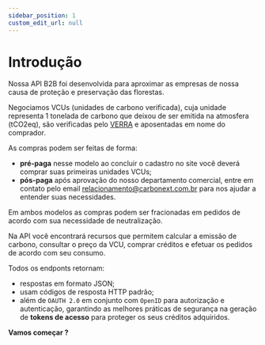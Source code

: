 ```yaml
---
sidebar_position: 1
custom_edit_url: null
---
```


# Introdução

Nossa API B2B foi desenvolvida para aproximar as empresas de nossa causa de proteção e preservação das florestas.

Negociamos VCUs (unidades de carbono verificada), cuja unidade representa 1 tonelada de carbono que deixou de ser emitida na atmosfera (tCO2eq), são verificadas pelo [VERRA](https://verra.org) e aposentadas em nome do comprador.

As compras podem ser feitas de forma:
- **pré-paga** nesse modelo ao concluir o cadastro no site você deverá comprar suas primeiras unidades VCUs;
- **pós-paga** após aprovação do nosso departamento comercial, entre em contato pelo email [relacionamento@carbonext.com.br](mailto:relacionamento@carbonext.com.br) para nos ajudar a entender suas necessidades.

Em ambos modelos as compras podem ser fracionadas em pedidos de acordo com sua necessidade de neutralização.

Na API você encontrará recursos que permitem calcular a emissão de carbono, consultar o preço da VCU, comprar créditos e efetuar os pedidos de acordo com seu consumo.

Todos os endponts retornam:
- respostas em formato JSON;
- usam códigos de resposta HTTP padrão;
- além de `OAUTH 2.0` em conjunto com `OpenID` para autorização e autenticação, garantindo as melhores práticas de segurança na geração de **tokens de acesso** para proteger os seus créditos adquiridos.

**Vamos começar ?**
